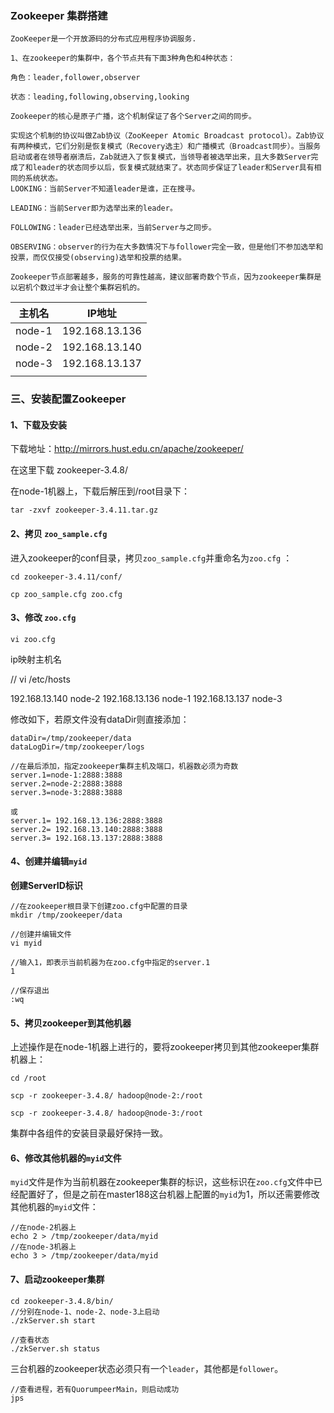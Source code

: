 ### Zookeeper 集群搭建



```doc
ZooKeeper是一个开放源码的分布式应用程序协调服务.

1、在zookeeper的集群中，各个节点共有下面3种角色和4种状态：

角色：leader,follower,observer

状态：leading,following,observing,looking

Zookeeper的核心是原子广播，这个机制保证了各个Server之间的同步。

实现这个机制的协议叫做Zab协议（ZooKeeper Atomic Broadcast protocol）。Zab协议有两种模式，它们分别是恢复模式（Recovery选主）和广播模式（Broadcast同步）。当服务启动或者在领导者崩溃后，Zab就进入了恢复模式，当领导者被选举出来，且大多数Server完成了和leader的状态同步以后，恢复模式就结束了。状态同步保证了leader和Server具有相同的系统状态。
LOOKING：当前Server不知道leader是谁，正在搜寻。

LEADING：当前Server即为选举出来的leader。

FOLLOWING：leader已经选举出来，当前Server与之同步。

OBSERVING：observer的行为在大多数情况下与follower完全一致，但是他们不参加选举和投票，而仅仅接受(observing)选举和投票的结果。

Zookeeper节点部署越多，服务的可靠性越高，建议部署奇数个节点，因为zookeeper集群是以宕机个数过半才会让整个集群宕机的。
```





| 主机名    | IP地址           |
| ------ | -------------- |
| node-1 | 192.168.13.136 |
| node-2 | 192.168.13.140 |
| node-3 | 192.168.13.137 |
|        |                |

### 三、安装配置Zookeeper

#### 1、下载及安装

下载地址：http://mirrors.hust.edu.cn/apache/zookeeper/

在这里下载 zookeeper-3.4.8/ 

在node-1机器上，下载后解压到/root目录下：

```
tar -zxvf zookeeper-3.4.11.tar.gz 
```

#### 2、拷贝 `zoo_sample.cfg`

进入zookeeper的conf目录，拷贝`zoo_sample.cfg`并重命名为`zoo.cfg` ：

```
cd zookeeper-3.4.11/conf/

cp zoo_sample.cfg zoo.cfg

```

#### 3、修改 `zoo.cfg`

```
vi zoo.cfg
```



ip映射主机名

// vi /etc/hosts

192.168.13.140 node-2
192.168.13.136 node-1
192.168.13.137 node-3

修改如下，若原文件没有dataDir则直接添加：

```
dataDir=/tmp/zookeeper/data
dataLogDir=/tmp/zookeeper/logs

//在最后添加，指定zookeeper集群主机及端口，机器数必须为奇数
server.1=node-1:2888:3888
server.2=node-2:2888:3888
server.3=node-3:2888:3888

或
server.1= 192.168.13.136:2888:3888
server.2= 192.168.13.140:2888:3888
server.3= 192.168.13.137:2888:3888
```

#### 4、创建并编辑`myid` 

**创建ServerID标识**

```
//在zookeeper根目录下创建zoo.cfg中配置的目录
mkdir /tmp/zookeeper/data

//创建并编辑文件
vi myid

//输入1，即表示当前机器为在zoo.cfg中指定的server.1
1

//保存退出
:wq
```

#### 5、拷贝zookeeper到其他机器

上述操作是在node-1机器上进行的，要将zookeeper拷贝到其他zookeeper集群机器上：

```
cd /root

scp -r zookeeper-3.4.8/ hadoop@node-2:/root

scp -r zookeeper-3.4.8/ hadoop@node-3:/root
```

集群中各组件的安装目录最好保持一致。



#### 6、修改其他机器的`myid`文件

`myid`文件是作为当前机器在zookeeper集群的标识，这些标识在`zoo.cfg`文件中已经配置好了，但是之前在master188这台机器上配置的`myid`为1，所以还需要修改其他机器的`myid`文件：

```
//在node-2机器上
echo 2 > /tmp/zookeeper/data/myid
//在node-3机器上
echo 3 > /tmp/zookeeper/data/myid
```

#### 7、启动zookeeper集群

```
cd zookeeper-3.4.8/bin/
//分别在node-1、node-2、node-3上启动
./zkServer.sh start

//查看状态
./zkServer.sh status
```

三台机器的zookeeper状态必须只有一个`leader`，其他都是`follower`。

```
//查看进程，若有QuorumpeerMain，则启动成功
jps
```

